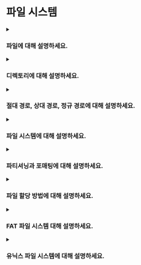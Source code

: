 # 파일 시스템

<details>  
<summary><h3>파일에 대해 설명하세요.</h3></summary>

- 보조 기억장치에 저장된 관련 있는 데이터의 논리적 집합
- 데이터(실제 내용)와 메타데이터(파일명, 크기, 권한 등)로 구성됨
- 운영체제는 파일 시스템을 통해 파일을 관리하며, 파일의 저장 위치와 접근 권한 등을 제어함
</details>

<details>  
<summary><h3>디렉토리에 대해 설명하세요.</h3></summary>

- 관련된 파일이나 다른 디렉토리를 관리하기 위한 논리적 집합
- 파일이나 다른 디렉토리에 대한 참조 정보를 저장하는 특수한 형태의 파일
- 파일 시스템에서 디렉토리는 트리 구조로 조직되며, 최상위 디렉토리를 루트 디렉토리라고 부름

<details>  
<summary><h4>디렉토리 엔트리에 대해 설명하세요.</h4></summary>

- 디렉토리 파일에 저장된 각 파일 및 하위 디렉토리에 대한 참조 정보
- 일반적으로 파일 이름, 파일에 대한 메타데이터, 파일 위치에 대한 포인터 정보 등이 포함됨
- 디렉토리 엔트리의 내용은 파일 시스템 종류에 따라 다를 수 있음
</details>
</details>

<details>  
<summary><h3>절대 경로, 상대 경로, 정규 경로에 대해 설명하세요.</h3></summary>

#### 절대 경로(Absolute Path)
- 루트 디렉토리부터 특정 디렉토리나 파일까지의 전체 경로
- 항상 동일한 경로를 가리킴
- 예시: `/home/user/documents/file.txt`

#### 상대 경로(Relative Path)
- 현재 작업 디렉토리(CWD)를 기준으로 특정 디렉토리나 파일까지의 경로
- 현재 작업 디렉토리에 따라 달라질 수 있음
- 현재 디렉토리(`.`)와 상위 디렉토리(`..`)를 활용하여 경로를 표시함

#### 정규 경로(Canonical Path)
- 특정 디렉토리나 파일에 대한 유일한 경로
- 심볼릭 링크나 `.`, `..`과 같은 상대적 요소를 제거한 경로
- 예시: `/home/user/./documents/../file.txt`의 정규 경로는 `/home/user/file.txt`
</details>

<details>  
<summary><h3>파일 시스템에 대해 설명하세요.</h3></summary>

- 저장 장치에서 데이터를 효율적으로 저장하고 관리하기 위한 운영체제의 프로그램
- 파일을 저장하는 방법, 파일의 메타데이터(이름, 크기, 생성일, 권한 등), 파일에 대한 접근 작업 등을 제어함 
- 디스크 공간을 블록 단위로 나누어 사용하며, 파일의 위치를 추적하고 디렉토리 구조를 관리하여 파일 탐색을 가능하게 함
- 보조 기억 장치를 사용하기 전에 파티셔닝과 포매팅을 해야함
- 파일 시스템의 종류에는 FAT, NFTS, ext4 등이 있음
</details>

<details>  
<summary><h3>파티셔닝과 포매팅에 대해 설명하세요.</h3></summary>

#### 파티셔닝
- 저장 장치를 하나 이상의 논리적 영역으로 나누는 작업
- 파티셔닝을 통해 나누어진 영역들을 파티션이라 부름
- 각 파티션은 독립적인 저장 공간으로 인식되며, 파일 시스템을 설정할 수 있는 단위가 됨

#### 포매팅
- 저장 장치에서 사용할 파일 시스템을 결정하고 설정하여, 새로운 데이터를 쓸 수 있게 하는 작업
- 저장 장치에 대한 초기화 작업이 아님
- 각 파티션마다 다른 파일 시스템을 사용할 수 있음
- 파티셔닝과 포매팅을 완료해야 저장 장치에 파일과 디렉토리를 생성하고 데이터를 저장할 수 있음
</details>

<details>  
<summary><h3>파일 할당 방법에 대해 설명하세요.</h3></summary>

#### 블록(Block)
- 운영체제가 저장 장치에서 데이터를 읽고 쓰는 최소 단위
- 저장 장치는 블록 단위로 관리되며, 블록 크기는 파일 시스템이 따라 결정됨(e.g. 4KB, 8KB)

#### 연속 할당
- 저장 장치 내의 연속적인 블록에 파일을 할당하는 방식
- 연속으로 할당된 파일에 접근하기 위해서는 파일이 할당된 첫 번째 블록의 시작 주소와 파일 크기(블록 개수)만 알면 됨
- 따라서 연속 할당을 사용하는 파일 시스템에서는 디렉터리 엔트리에 파일 이름, 첫 번째 블록의 시작 주소, 파일 크기(블록 개수)를 저장함
- 구현이 간단하지만, 외부 단편화가 발생할 수 있음

#### 불연속 할당
##### 연결 할당(Linked allocation)
- 각 블록에 다음 블록의 주소를 저장하여 블록들을 연결 리스트 형태로 관리하는 방식
- 각 블록에 데이터와 다음 블록의 주소를 저장함
- 블록을 순차적으로 따라가야 하므로 random access 불가능
- 하드웨어나 포인터 손상 시, 손상된 블록 이후의 데이터에 접근 불가

##### 인덱스 할당(Indexed allocation)
- 파일의 모든 주소를 하나의 인덱스 블록에 모아 관리하는 방식
- 인덱스 블록은 블록 번호들의 리스트로 구성되므로 원하는 블록에 random access 가능
- 디렉터리 엔트리에 파일 이름과 인덱스 블록의 주소를 저장함
</details>

<details>  
<summary><h3>FAT 파일 시스템 대해 설명하세요.</h3></summary>

#### 개념
- FAT를 이용하는 연결 할당 기반의 파일 시스템
- FAT 파일 시스템은 파일 블록을 연결 리스트로 관리하지만, 연결 정보를 FAT(File Allocation Table)에 저장함으로써 연결 할당의 단점을 개선함
- USB, SD 카드와 같은 저용량 저장 장치에서 주로 사용됨 
- 테이블 엔트리 크기에 따라 FAT12, FAT16, FAT32가 있음

##### 예시
| **블록 번호** | **다음 블록 주소** |
|-----------|--------------|
| 0         | 0            |
| 1         | 0            |
| 2         | 5            |
| 3         | 0            |
| 4         | 0            |
| 5         | 7            |
| 6         | 0            |
| 7         | EOF          |

<br>

#### 파일 시스템 구조
1. 예약 영역: 디스크의 첫 번째 섹터로 파일 시스템 정보를 포함하며, 운영체제 부팅에 필요한 정보 저장
2. FAT 영역: FAT가 저장되는 공간
3. 루트 디렉터리 영역: 디렉터리 엔트리(파일명, 확장자, 시작 블록 번호, 파일 크기 등) 저장 
4. 데이터 영역: 실제 파일 데이터가 저장되는 공간으로, 디스크의 대부분을 차지

<details>
<summary><h4>FAT32 파일 시스템에서 저장할 수 있는 최대 단일 파일 크기는 얼마인가요?</h4></summary>

- 답: 4GB
- 이유: 파일 크기를 나타내는 디렉터리 엔트리의 필드가 32비트이므로
</details>
</details>

<details>  
<summary><h3>유닉스 파일 시스템에 대해 설명하세요.</h3></summary>

#### 개념
- inode를 이용하는 인덱스 할당 기반의 파일 시스템
- inode에는 파일 속성 정보(UID, GID, 권한 등) 및 블록 주소(15개) 저장
- 디렉터리 엔트리는 파일 이름과 inode 번호로 구성

#### 파일 시스템 구조
1. 예약 영역: 운영체제 부팅에 필요한 정보 저장 
2. inode 영역: inode가 저장되는 공간
3. 데이터 영역: 실제 파일 및 디렉토리 정보 저장

<details>  
<summary><h4>inode가 직접/간접 블록 포인터를 통해 대용량 파일을 관리하는 방식에 대해 설명하세요.</h4></summary>

##### 간접 블록
- 단일 간접 블록(single indirect block): 파일 데이터를 저장한 블록 주소가 저장된 블록
- 이중 간접 블록(double indirect block): 단일 간접 블록을 가리키는 포인터
- 삼중 간접 블록(triple indirect block): 이중 간접 블록을 가리키는 포인터

<br>

##### 관리 방식
1. 12개의 블록 주소는 직접 블록 주소 저장
2. 1번으로 충분하지 않다면 13번째 주소에 단일 간접 블록 주소 저장
3. 2번으로도 충분하지 않다면 14번째 주소에 이중 간접 블록 주소 저장
4. 3번으로도 충분하지 않다면 15번째 주소에 삼중 간접 블록 주소 저장
</details>

<details>  
<summary><h4>블록 크기가 4KB이고 주소 크기가 4B인 경우, 하나의 단일/이중/삼중 간접 블록은 각각 몇개의 데이터 블록을 가리킬 수 있나요?</h4></summary>

- 단일 간접 블록이 가리킬 수 있는 데이터 블록의 개수 = 단일 간접 블록이 저장할 수 있는 주소의 개수 = 블록 크기 / 주소 크기 = 4KB / 4B = 2^10개
- 이중 간접 블록이 가리킬 수 있는 데이터 블록의 개수 = 단일 간접 블록이 가리킬 수 있는 데이터 블록의 개수^2 = 2^20개 
- 삼중 간접 블록이 가리킬 수 있는 데이터 블록의 개수 = 이중 간접 블록이 가리킬 수 있는 데이터 블록의 개수^2 = 2^30개 
</details>

<details>  
<summary><h4>100MB의 파일을 저장하기 위해 inode의 몇 번째 블록 포인터까지 사용해야하나요?</h4></summary>

- 직접 블록: 12개 (48KB)
- 단일 간접 블록 포인터: 1개 (4MB)
- 이중 간접 블록 포인터: 1개
- 삼중 간접 블록: 0개
</details>

<details>  
<summary><h4>파일 디스크립터에 대해 설명하세요.</h4></summary>

##### 개념
- 운영체제가 파일, 소켓, 파이프 등의 자원을 식별하고 관리하기 위해 사용하는 고유한 정수 값
- 프로세스가 자원을 요청하면 운영체제는 파일 디스크립터를 생성하여 반환하고, 프로세스는 반환받은 파일 디스크립터를 사용하여 자원에 접근하고 작업을 수행함
- 파일 디스크립터는 프로세스별로 고유한 값을 가지며, 작은 값부터 순차적으로 할당됨(e.g. 0: `stdin`, 1: `stdout`, 2: `stderr`)

##### 구조
- 파일 디스크립터 테이블: 각 프로세스별로 유지되는 테이블로, 파일 디스크립터 번호와 파일 테이블 엔트리 매핑
- 파일 테이블: 파일 디스크립터 테이블이 참조하는 구조체, 파일의 상태와 작업과 정보 등을 관리
- inode 테이블: inode가 저장된 테이블

> **주의**  
> 파일 디스크립터 테이블은 프로세스별로 고유하지만, 파일 테이블과 inode 테이블은 시스템 전역에서 공유됨

![file-descriptor[p.png](file-descriptor.png)
</details>

<details>  
<summary><h4>하드 링크와 심볼릭 링크에 대해 설명하세요.</h4></summary>

##### 하드 링크
- 기존 파일의 inode를 참조해 동일한 데이터를 가리키는 또 다른 파일명을 생성하는 방식
- 같은 inode를 공유하므로, 파일명은 여러 개일 수 있지만 실제 데이터는 하나만 존재
- 원본 파일이나 하드 링크 중 하나를 삭제해도 나머지 링크를 통해 데이터에 계속 접근 가능
- 모든 하드 링크가 삭제되어야 inode와 데이터 블록이 파일 시스템에서 해제됨
- inode 번호를 기반으로 하기 때문에 같은 파일 시스템 내에서만 생성 가능
- 루프 방지를 위해 디렉터리에는 생성 불가

##### 심볼릭 링크
- 파일의 경로를 참조하는 새로운 파일을 생성하는 방식
- 실제 데이터를 가리키는 것이 아니라, 원본 파일의 경로를 저장하는 별도의 파일임 
- 원본 파일과는 별개의 inode를 가지며, 원본 파일의 inode를 직접 참조하지 않음
- 원본 파일이 삭제되면 심볼릭 링크 파일은 더이상 유효하지 않은 깨진 링크가 됨
- 경로 기반 참조이므로 다른 파일 시스템에서도 생성 가능
- 파일 뿐 아니라 디렉터리에도 생성 가능
</details>

<details>  
<summary><h4>마운트에 대해 설명하세요.</h4></summary>

- 외부 장치나 파일 시스템을 현재 운영 중인 파일 시스템의 특정 디렉터리(mount point)에 연결하는 작업
- 사용자는 마운트된 장치를 해당 디렉터리 경로를 통해 파일처럼 접근할 수 있음
- 마운트된 파일 시스템은 해당 경로 아래에 논리적으로 병합되며, 단일 파일 시스템 구조에서 일관된 파일 관리가 가능함
</details>
</details>